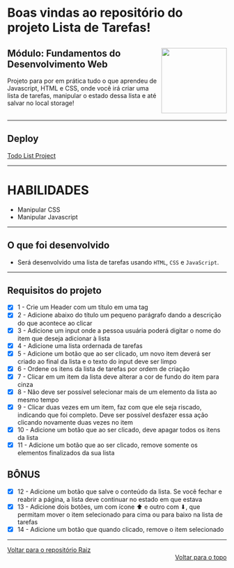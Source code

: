# Boas vindas ao repositório do projeto Lista de Tarefas!

<div align="center">
  <img height="150px" align="right" src="https://theme.zdassets.com/theme_assets/9633455/9814df697eaf49815d7df109110815ff887b3457.png" />
  <div align="left" style="display: inline_block">
    <h2>Módulo: Fundamentos do Desenvolvimento Web</h2>
    <span>
      Projeto para por em prática tudo o que aprendeu de Javascript, HTML e CSS, onde você irá criar uma lista de tarefas, manipular o estado dessa lista e até salvar no local storage!
    </span>
  </div>
  <br>
</div>

---
 
## Deploy
<div align="left" style="display: inline_block">
  <a href="https://marlondlacerda.github.io/trybe-projetos/todo-list/">Todo List Project</a>
</div>

---

# HABILIDADES
- Manipular CSS
- Manipular Javascript
---
## O que foi desenvolvido
- Será desenvolvido uma lista de tarefas usando <code>HTML</code>, <code>CSS</code> e <code>JavaScript</code>.
---
## Requisitos do projeto
- [x] 1 - Crie um Header com um título em uma tag
- [x] 2 - Adicione abaixo do título um pequeno parágrafo dando a descrição do que acontece ao clicar
- [x] 3 - Adicione um input onde a pessoa usuária poderá digitar o nome do item que deseja adicionar à lista
- [x] 4 - Adicione uma lista ordernada de tarefas
- [x] 5 - Adicione um botão que ao ser clicado, um novo item deverá ser criado ao final da lista e o texto do input deve ser limpo
- [x] 6 - Ordene os itens da lista de tarefas por ordem de criação
- [x] 7 - Clicar em um item da lista deve alterar a cor de fundo do item para cinza
- [x] 8 - Não deve ser possível selecionar mais de um elemento da lista ao mesmo tempo
- [x] 9 - Clicar duas vezes em um item, faz com que ele seja riscado, indicando que foi completo. Deve ser possível desfazer essa ação clicando novamente duas vezes no item
- [x] 10 - Adicione um botão que ao ser clicado, deve apagar todos os itens da lista
- [x] 11 - Adicione um botão que ao ser clicado, remove somente os elementos finalizados da sua lista
## BÔNUS
- [x] 12 - Adicione um botão que salve o conteúdo da lista. Se você fechar e reabrir a página, a lista deve continuar no estado em que estava
- [x] 13 - Adicione dois botões, um com ícone ⬆ e outro com ⬇, que permitam mover o item selecionado para cima ou para baixo na lista de tarefas
- [x] 14 - Adicione um botão que quando clicado, remove o item selecionado
---

<div align="left">
  <a style="text-align: left" href="https://github.com/marlondlacerda/trybe-projetos">Voltar para o repositório Raiz</a>
</div>
<div style="text-align: right">
  <a href="https://github.com/marlondlacerda/trybe-projetos/tree/main/todo-list#readme">Voltar para o topo</a>
</div>
